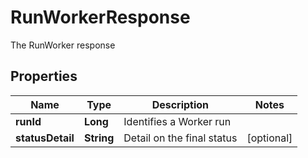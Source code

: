 

# RunWorkerResponse

The RunWorker response

## Properties

| Name | Type | Description | Notes |
|------------ | ------------- | ------------- | -------------|
|**runId** | **Long** | Identifies a Worker run |  |
|**statusDetail** | **String** | Detail on the final status |  [optional] |



